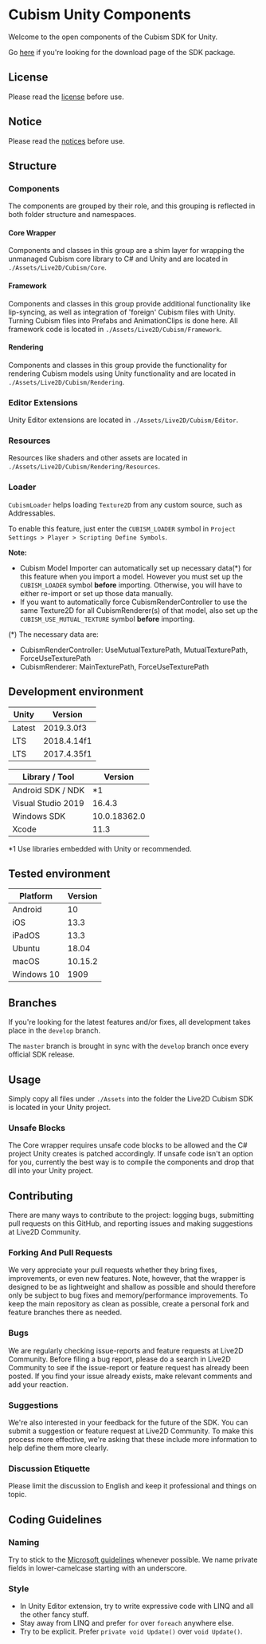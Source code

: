 # Cubism Unity Components

Welcome to the open components of the Cubism SDK for Unity.

Go [here](https://www.live2d.com/download/cubism-sdk/download-unity/)
if you're looking for the download page of the SDK package.


## License

Please read the [license](LICENSE.md) before use.


## Notice

Please read the [notices](NOTICE.md) before use.


## Structure

### Components

The components are grouped by their role,
and this grouping is reflected in both folder structure and namespaces.

#### Core Wrapper

Components and classes in this group are a shim layer for wrapping the unmanaged Cubism core library to
C# and Unity and are located in `./Assets/Live2D/Cubism/Core`.

#### Framework

Components and classes in this group provide additional functionality like lip-syncing,
as well as integration of 'foreign' Cubism files with Unity.
Turning Cubism files into Prefabs and AnimationClips is done here.
All framework code is located in `./Assets/Live2D/Cubism/Framework`.

#### Rendering

Components and classes in this group provide the functionality for rendering Cubism models using Unity functionality
and are located in `./Assets/Live2D/Cubism/Rendering`.

### Editor Extensions

Unity Editor extensions are located in `./Assets/Live2D/Cubism/Editor`.

### Resources

Resources like shaders and other assets are located in `./Assets/Live2D/Cubism/Rendering/Resources`.

### Loader

`CubismLoader` helps loading `Texture2D` from any custom source, such as Addressables.

To enable this feature, just enter the `CUBISM_LOADER` symbol in `Project Settings > Player > Scripting Define Symbols`.

**Note:**
- Cubism Model Importer can automatically set up necessary data(*) for this feature when you import a model. However you must set up the `CUBISM_LOADER` symbol **before** importing. Otherwise, you will have to either re-import or set up those data manually.
- If you want to automatically force CubismRenderController to use the same Texture2D for all CubismRenderer(s) of that model, also set up the `CUBISM_USE_MUTUAL_TEXTURE` symbol **before** importing.

(*) The necessary data are:
- CubismRenderController: UseMutualTexturePath, MutualTexturePath, ForceUseTexturePath
- CubismRenderer: MainTexturePath, ForceUseTexturePath

## Development environment

| Unity | Version |
| --- | --- |
| Latest | 2019.3.0f3 |
| LTS | 2018.4.14f1 |
| LTS | 2017.4.35f1 |

| Library / Tool | Version |
| --- | --- |
| Android SDK / NDK | *1 |
| Visual Studio 2019 | 16.4.3 |
| Windows SDK | 10.0.18362.0 |
| Xcode | 11.3 |

*1 Use libraries embedded with Unity or recommended.


## Tested environment

| Platform | Version |
| --- | --- |
| Android | 10 |
| iOS | 13.3 |
| iPadOS | 13.3 |
| Ubuntu | 18.04 |
| macOS | 10.15.2 |
| Windows 10 | 1909 |


## Branches

If you're looking for the latest features and/or fixes, all development takes place in the `develop` branch.

The `master` branch is brought in sync with the `develop` branch once every official SDK release.


## Usage

Simply copy all files under `./Assets` into the folder the Live2D Cubism SDK is located in your Unity project.

### Unsafe Blocks

The Core wrapper requires unsafe code blocks to be allowed and the C# project Unity creates is patched accordingly.
If unsafe code isn't an option for you, currently the best way is to compile the components and drop that dll into your Unity project.


## Contributing

There are many ways to contribute to the project:
logging bugs, submitting pull requests on this GitHub, and reporting issues and making suggestions at Live2D Community.

### Forking And Pull Requests

We very appreciate your pull requests whether they bring fixes, improvements, or even new features.
Note, however, that the wrapper is designed to be as lightweight and shallow as possible and
should therefore only be subject to bug fixes and memory/performance improvements.
To keep the main repository as clean as possible, create a personal fork and feature branches there as needed.

### Bugs

We are regularly checking issue-reports and feature requests at Live2D Community.
Before filing a bug report, please do a search in Live2D Community to see if the issue-report or feature request has already been posted.
If you find your issue already exists, make relevant comments and add your reaction.

### Suggestions

We're also interested in your feedback for the future of the SDK.
You can submit a suggestion or feature request at Live2D Community.
To make this process more effective, we're asking that these include more information
to help define them more clearly.

### Discussion Etiquette

Please limit the discussion to English and keep it professional and things on topic.


## Coding Guidelines

### Naming

Try to stick to the [Microsoft guidelines](https://msdn.microsoft.com/en-us/library/ms229002(v=vs.110).aspx) whenever possible.
We name private fields in lower-camelcase starting with an underscore.

### Style

- In Unity Editor extension, try to write expressive code with LINQ and all the other fancy stuff.
- Stay away from LINQ and prefer `for` over `foreach` anywhere else.
- Try to be explicit. Prefer `private void Update()` over `void Update()`.
